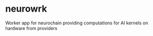 # neurowrk
Worker app for neurochain providing computations for AI kernels on hardware from providers
